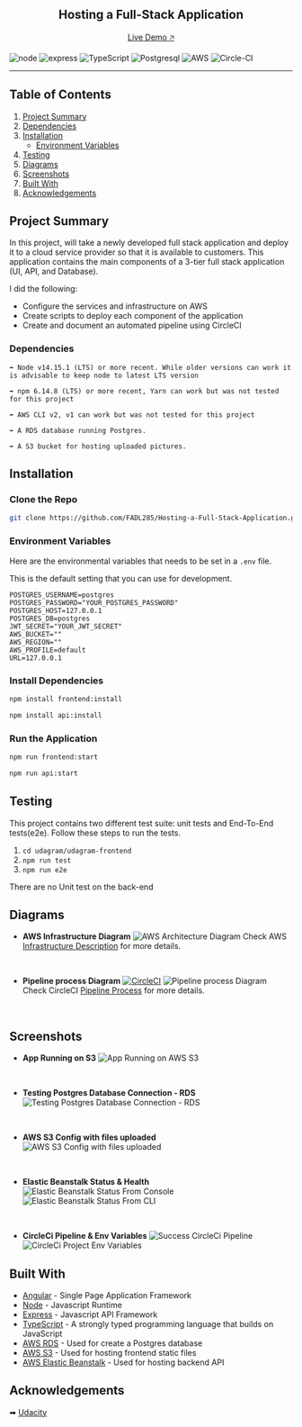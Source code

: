 <div align="center">
    <h2>Hosting a Full-Stack Application</h2>
    <p>
        <a href="http://fadl-udagram.s3-website-us-east-1.amazonaws.com/" target="_blank">Live Demo 🡥</a>
    </p>
</div>

![node](https://img.shields.io/badge/Node.js-339933?style=for-the-badge&logo=nodedotjs&logoColor=white)
![express](https://img.shields.io/badge/Express.js-000000?style=for-the-badge&logo=express&logoColor=white)
![TypeScript](https://img.shields.io/badge/TypeScript-007ACC?style=for-the-badge&logo=typescript&logoColor=white)
![Postgresql](https://img.shields.io/badge/PostgreSQL-316192?style=for-the-badge&logo=postgresql&logoColor=white)
![AWS](https://img.shields.io/badge/Amazon_AWS-FF9900?style=for-the-badge&logo=amazonaws&logoColor=white)
![Circle-CI](https://img.shields.io/badge/circleci-343434?style=for-the-badge&logo=circleci&logoColor=white)

---
## Table of Contents

1. [Project Summary](#project-summary)
2. [Dependencies](#dependencies)
3. [Installation](#installation)
    - [Environment Variables](#environment-variables)
4. [Testing](#testing)
5. [Diagrams](#diagrams)
6. [Screenshots](#screenshots)
7. [Built With](#built-with)
8. [Acknowledgements](#acknowledgements)

## Project Summary
In this project, will take a newly developed full stack application and deploy it to a cloud service provider so that it is available to customers. This application contains the main components of a 3-tier full stack application (UI, API, and Database).

I did the following:

- Configure the services and infrastructure on AWS
- Create scripts to deploy each component of the application
- Create and document an automated pipeline using CircleCI

### Dependencies

```
➡ Node v14.15.1 (LTS) or more recent. While older versions can work it is advisable to keep node to latest LTS version

➡ npm 6.14.8 (LTS) or more recent, Yarn can work but was not tested for this project

➡ AWS CLI v2, v1 can work but was not tested for this project

➡ A RDS database running Postgres.

➡ A S3 bucket for hosting uploaded pictures.
```

## Installation

### Clone the Repo
```bash
git clone https://github.com/FADL285/Hosting-a-Full-Stack-Application.git
```

### Environment Variables
Here are the environmental variables that needs to be set in a `.env` file.

This is the default setting that you can use for development.

```dotenv
POSTGRES_USERNAME=postgres
POSTGRES_PASSWORD="YOUR_POSTGRES_PASSWORD"
POSTGRES_HOST=127.0.0.1
POSTGRES_DB=postgres
JWT_SECRET="YOUR_JWT_SECRET"
AWS_BUCKET=""
AWS_REGION=""
AWS_PROFILE=default
URL=127.0.0.1
```

### Install Dependencies
```bash
npm install frontend:install
```
```bash
npm install api:install
```

### Run the Application
```bash
npm run frontend:start
```
```bash
npm run api:start
```

## Testing

This project contains two different test suite: unit tests and End-To-End tests(e2e). Follow these steps to run the tests.

1. `cd udagram/udagram-frontend`
2. `npm run test`
3. `npm run e2e`

There are no Unit test on the back-end

## Diagrams
- **AWS Infrastructure Diagram**
![AWS Architecture Diagram](/docs/udagram.png)
Check AWS [Infrastructure Description](docs/INFRASTRUCTURE_DESCRIPTION.md) for more details.

<br />

- **Pipeline process Diagram**
[![CircleCI](https://circleci.com/gh/circleci/circleci-docs.svg?style=svg)](https://circleci.com/gh/circleci/circleci-docs)
![Pipeline process Diagram](/docs/pipeline_process.png)
Check CircleCI [Pipeline Process](docs/PIPELINE_PROCESS.md) for more details.

<br />

## Screenshots

- **App Running on S3**
![App Running on AWS S3](docs/screenshots/app-running-on-s3.png)

<br />

- **Testing Postgres Database Connection - RDS**
![Testing Postgres Database Connection - RDS](docs/screenshots/rds.png)

<br />

- **AWS S3 Config with files uploaded**
![AWS S3 Config with files uploaded](docs/screenshots/s3-from-console.png)

<br />

- **Elastic Beanstalk Status & Health**
![Elastic Beanstalk Status From Console](docs/screenshots/elastic-beanstalk-status.png)
![Elastic Beanstalk Status From CLI](docs/screenshots/elastic-beanstalk-status-health-cli.png)

<br />

- **CircleCi Pipeline & Env Variables**
![Success CircleCi Pipeline](docs/screenshots/circleci_pipeline.png)
![CircleCi Project Env Variables](docs/screenshots/circleci_pipeline_env_vars.png)


## Built With

- [Angular](https://angular.io/) - Single Page Application Framework
- [Node](https://nodejs.org) - Javascript Runtime
- [Express](https://expressjs.com/) - Javascript API Framework
- [TypeScript](https://www.typescriptlang.org/) - A strongly typed programming language that builds on JavaScript
- [AWS RDS](https://aws.amazon.com/rds/) - Used for create a Postgres database
- [AWS S3](https://aws.amazon.com/s3/) - Used for hosting frontend static files
- [AWS Elastic Beanstalk](https://aws.amazon.com/elasticbeanstalk/) - Used for hosting backend API

## Acknowledgements

➡ [Udacity](https://github.com/udacity)
